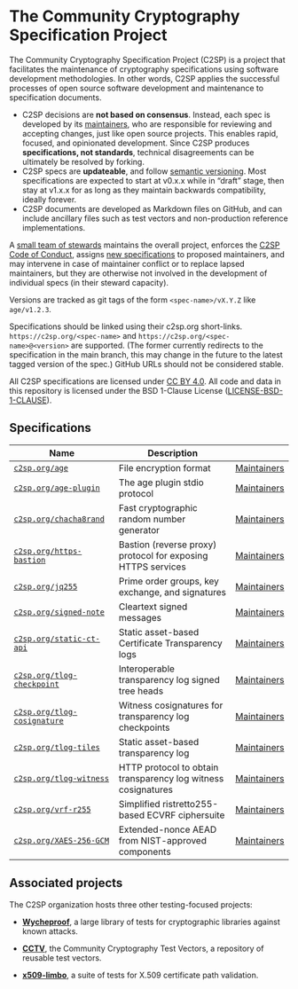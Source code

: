 # The Community Cryptography Specification Project

The Community Cryptography Specification Project (C2SP) is a project that
facilitates the maintenance of cryptography specifications using software
development methodologies. In other words, C2SP applies the successful processes
of open source software development and maintenance to specification documents.

* C2SP decisions are **not based on consensus**. Instead, each spec is developed
  by its [maintainers], who are responsible for reviewing and accepting changes,
  just like open source projects. This enables rapid, focused, and opinionated
  development. Since C2SP produces **specifications, not standards**, technical
  disagreements can be ultimately be resolved by forking.
* C2SP specs are **updateable**, and follow [semantic versioning]. Most
  specifications are expected to start at v0.x.x while in “draft” stage, then
  stay at v1.x.x for as long as they maintain backwards compatibility, ideally
  forever.
* C2SP documents are developed as Markdown files on GitHub, and can include
  ancillary files such as test vectors and non-production reference
  implementations.

A [small team of stewards] maintains the overall project, enforces the [C2SP
Code of Conduct], assigns [new specifications] to proposed maintainers, and may
intervene in case of maintainer conflict or to replace lapsed maintainers, but
they are otherwise not involved in the development of individual specs (in their
steward capacity).

Versions are tracked as git tags of the form `<spec-name>/vX.Y.Z` like
`age/v1.2.3`.

Specifications should be linked using their c2sp.org short-links.
`https://c2sp.org/<spec-name>` and `https://c2sp.org/<spec-name>@<version>` are
supported. (The former currently redirects to the specification in the main
branch, this may change in the future to the latest tagged version of the spec.)
GitHub URLs should not be considered stable.

All C2SP specifications are licensed under [CC BY
4.0](https://creativecommons.org/licenses/by/4.0/). All code and data in this
repository is licensed under the BSD 1-Clause License ([LICENSE-BSD-1-CLAUSE]).

[maintainers]: https://github.com/orgs/C2SP/teams/maintainers
[semantic versioning]: https://semver.org/
[small team of stewards]: https://github.com/orgs/C2SP/teams/stewards
[C2SP Code of Conduct]: CODE_OF_CONDUCT.md
[new specifications]: CONTRIBUTING.md#new-specifications
[LICENSE-BSD-1-CLAUSE]: LICENSE-BSD-1-CLAUSE

## Specifications

| Name | Description |  |
| --- | --- | --- |
| [`c2sp.org/age`](https://c2sp.org/age) | File encryption format | [Maintainers](https://github.com/orgs/C2SP/teams/age) |
| [`c2sp.org/age-plugin`](https://c2sp.org/age-plugin) | The age plugin stdio protocol | [Maintainers](https://github.com/orgs/C2SP/teams/age-plugin) |
| [`c2sp.org/chacha8rand`](https://c2sp.org/chacha8rand) | Fast cryptographic random number generator | [Maintainers](https://github.com/orgs/C2SP/teams/chacha8rand) |
| [`c2sp.org/https-bastion`](https://c2sp.org/https-bastion) | Bastion (reverse proxy) protocol for exposing HTTPS services | [Maintainers](https://github.com/orgs/C2SP/teams/https-bastion) |
| [`c2sp.org/jq255`](https://c2sp.org/jq255) | Prime order groups, key exchange, and signatures | [Maintainers](https://github.com/orgs/C2SP/teams/jq255) |
| [`c2sp.org/signed-note`](https://c2sp.org/signed-note) | Cleartext signed messages | [Maintainers](https://github.com/orgs/C2SP/teams/signed-note) |
| [`c2sp.org/static-ct-api`](https://c2sp.org/static-ct-api) | Static asset-based Certificate Transparency logs | [Maintainers](https://github.com/orgs/C2SP/teams/static-ct-api) |
| [`c2sp.org/tlog-checkpoint`](https://c2sp.org/tlog-checkpoint) | Interoperable transparency log signed tree heads | [Maintainers](https://github.com/orgs/C2SP/teams/tlog-checkpoint) |
| [`c2sp.org/tlog-cosignature`](https://c2sp.org/tlog-cosignature) | Witness cosignatures for transparency log checkpoints | [Maintainers](https://github.com/orgs/C2SP/teams/tlog-cosignature) |
| [`c2sp.org/tlog-tiles`](https://c2sp.org/tlog-tiles) | Static asset-based transparency log | [Maintainers](https://github.com/orgs/C2SP/teams/tlog-tiles) |
| [`c2sp.org/tlog-witness`](https://c2sp.org/tlog-witness) | HTTP protocol to obtain transparency log witness cosignatures | [Maintainers](https://github.com/orgs/C2SP/teams/tlog-witness) |
| [`c2sp.org/vrf-r255`](https://c2sp.org/vrf-r255) | Simplified ristretto255-based ECVRF ciphersuite | [Maintainers](https://github.com/orgs/C2SP/teams/vrf-r255) |
| [`c2sp.org/XAES-256-GCM`](https://c2sp.org/XAES-256-GCM) | Extended-nonce AEAD from NIST-approved components | [Maintainers](https://github.com/orgs/C2SP/teams/XAES-256-GCM) |

## Associated projects

The C2SP organization hosts three other testing-focused projects:

* [**Wycheproof**](https://github.com/C2SP/wycheproof), a large library of tests
  for cryptographic libraries against known attacks.

* [**CCTV**](https://github.com/C2SP/CCTV), the Community Cryptography Test
  Vectors, a repository of reusable test vectors.

* [**x509-limbo**](https://github.com/C2SP/x509-limbo), a suite of tests for
  X.509 certificate path validation.
